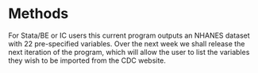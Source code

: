 # Methods  

For Stata/BE or IC users this current program outputs an NHANES dataset with 22 pre-specified variables. Over the next week we shall release the next iteration of the program, which will allow the user to list the variables they wish to be imported from the CDC website.

